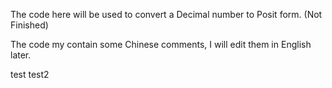 The code here will be used to convert a Decimal number to Posit form. (Not Finished)

The code my contain some Chinese comments, I will edit them in English later.

test
test2